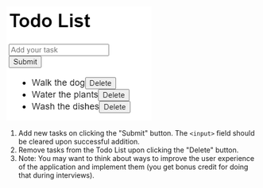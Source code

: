 ![Alt text](image.png)

1. Add new tasks on clicking the "Submit" button. The `<input>` field should be cleared upon successful addition.
2. Remove tasks from the Todo List upon clicking the "Delete" button.
3. Note: You may want to think about ways to improve the user experience of the application and implement them (you get bonus credit for doing that during interviews).
